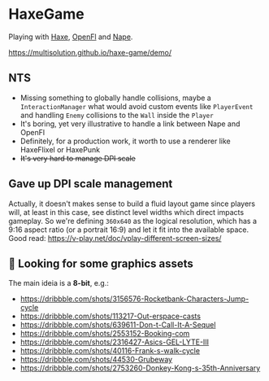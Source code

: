 # HaxeGame

Playing with [Haxe](https://haxe.org/), [OpenFl](http://www.openfl.org/) and [Nape](http://napephys.com/).

https://multisolution.github.io/haxe-game/demo/

## NTS
- Missing something to globally handle collisions, maybe a `InteractionManager` what would avoid custom events like `PlayerEvent` and handling `Enemy` collisions to the `Wall` inside the `Player`
- It's boring, yet very illustrative to handle a link between Nape and OpenFl
- Definitely, for a production work, it worth to use a renderer like HaxeFlixel or HaxePunk
- <strike>It's very hard to manage DPI scale</strike>

## Gave up DPI scale management

Actually, it doesn't makes sense to build a fluid layout game since players will, at least in this case, see distinct level widths which direct impacts gameplay. So we're defining `360x640` as the logical resolution, which has a 9:16 aspect ratio (or a portrait 16:9) and let it fit into the available space. Good read: https://v-play.net/doc/vplay-different-screen-sizes/

## 🎨 Looking for some graphics assets

The main ideia is a **8-bit**, e.g.:
* https://dribbble.com/shots/3156576-Rocketbank-Characters-Jump-cycle
* https://dribbble.com/shots/113217-Out-erspace-casts
* https://dribbble.com/shots/639611-Don-t-Call-It-A-Sequel
* https://dribbble.com/shots/2553152-Booking-com
* https://dribbble.com/shots/2316427-Asics-GEL-LYTE-III
* https://dribbble.com/shots/40116-Frank-s-walk-cycle
* https://dribbble.com/shots/44530-Grubeway
* https://dribbble.com/shots/2753260-Donkey-Kong-s-35th-Anniversary
